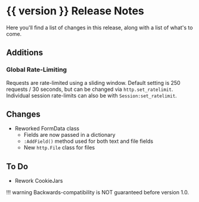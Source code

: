 # {{ version }} Release Notes

Here you'll find a list of changes in this release, along with a list of what's to come.

## Additions

### Global Rate-Limiting

Requests are rate-limited using a sliding window.
Default setting is 250 requests / 30 seconds, but can be changed via `http.set_ratelimit`.
Individual session rate-limits can also be with `Session:set_ratelimit`.

## Changes

- Reworked FormData class
    - Fields are now passed in a dictionary
    - `:AddField()` method used for both text and file fields
    - New `http.File` class for files

## To Do

- Rework CookieJars

!!! warning
    Backwards-compatibility is NOT guaranteed before version 1.0.
